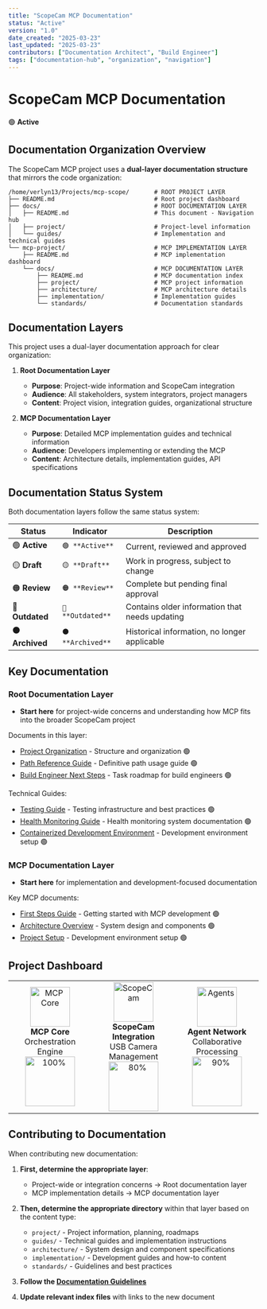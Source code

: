 ```yaml
---
title: "ScopeCam MCP Documentation"
status: "Active"
version: "1.0"
date_created: "2025-03-23"
last_updated: "2025-03-23"
contributors: ["Documentation Architect", "Build Engineer"]
tags: ["documentation-hub", "organization", "navigation"]
---
```


# ScopeCam MCP Documentation

🟢 **Active**

## Documentation Organization Overview

The ScopeCam MCP project uses a **dual-layer documentation structure** that mirrors the code organization:

```
/home/verlyn13/Projects/mcp-scope/       # ROOT PROJECT LAYER
├── README.md                            # Root project dashboard
├── docs/                                # ROOT DOCUMENTATION LAYER
│   ├── README.md                        # This document - Navigation hub
│   ├── project/                         # Project-level information
│   └── guides/                          # Implementation and technical guides
└── mcp-project/                         # MCP IMPLEMENTATION LAYER
    ├── README.md                        # MCP implementation dashboard
    └── docs/                            # MCP DOCUMENTATION LAYER
        ├── README.md                    # MCP documentation index
        ├── project/                     # MCP project information
        ├── architecture/                # MCP architecture details
        ├── implementation/              # Implementation guides
        └── standards/                   # Documentation standards
```

## Documentation Layers

This project uses a dual-layer documentation approach for clear organization:

1. **Root Documentation Layer** 
   - **Purpose**: Project-wide information and ScopeCam integration
   - **Audience**: All stakeholders, system integrators, project managers
   - **Content**: Project vision, integration guides, organizational structure

2. **MCP Documentation Layer**
   - **Purpose**: Detailed MCP implementation guides and technical information
   - **Audience**: Developers implementing or extending the MCP
   - **Content**: Architecture details, implementation guides, API specifications

## Documentation Status System

Both documentation layers follow the same status system:

| Status | Indicator | Description | 
|--------|-----------|-------------|
| 🟢 **Active** | `🟢 **Active**` | Current, reviewed and approved |
| 🟡 **Draft** | `🟡 **Draft**` | Work in progress, subject to change |
| 🟠 **Review** | `🟠 **Review**` | Complete but pending final approval |
| 🔴 **Outdated** | `🔴 **Outdated**` | Contains older information that needs updating |
| ⚫ **Archived** | `⚫ **Archived**` | Historical information, no longer applicable |

## Key Documentation

### Root Documentation Layer 

- **Start here** for project-wide concerns and understanding how MCP fits into the broader ScopeCam project

Documents in this layer:

- [Project Organization](/project/project-organization/) - Structure and organization 🟢
- [Path Reference Guide](/project/path-reference-guide/) - Definitive path usage guide 🟢
- [Build Engineer Next Steps](/project/build-engineer-next-steps/) - Task roadmap for build engineers 🟢

Technical Guides:

- [Testing Guide](/guides/testing-guide/) - Testing infrastructure and best practices 🟢
- [Health Monitoring Guide](/guides/health-monitoring-guide/) - Health monitoring system documentation 🟢
- [Containerized Development Environment](/guides/containerized-dev-environment/) - Development environment setup 🟢

### MCP Documentation Layer

- **Start here** for implementation and development-focused documentation

Key MCP documents:

- [First Steps Guide](/mcp/project/first-steps/) - Getting started with MCP development 🟢
- [Architecture Overview](/mcp/architecture/overview/) - System design and components 🟢
- [Project Setup](/mcp/implementation/project-setup/) - Development environment setup 🟢

## Project Dashboard

<table>
  <tr>
    <td width="33%" align="center">
      <img src="https://via.placeholder.com/80x80?text=📡" alt="MCP Core" width="80" height="80"/><br/>
      <b>MCP Core</b><br/>
      <span>Orchestration Engine</span><br/>
      <img src="https://progress-bar.dev/100" width="100" alt="100%">
    </td>
    <td width="33%" align="center">
      <img src="https://via.placeholder.com/80x80?text=📷" alt="ScopeCam" width="80" height="80"/><br/>
      <b>ScopeCam Integration</b><br/>
      <span>USB Camera Management</span><br/>
      <img src="https://progress-bar.dev/80" width="100" alt="80%">
    </td>
    <td width="33%" align="center">
      <img src="https://via.placeholder.com/80x80?text=🔄" alt="Agents" width="80" height="80"/><br/>
      <b>Agent Network</b><br/>
      <span>Collaborative Processing</span><br/>
      <img src="https://progress-bar.dev/90" width="100" alt="90%">
    </td>
  </tr>
</table>

## Contributing to Documentation

When contributing new documentation:

1. **First, determine the appropriate layer**:
   - Project-wide or integration concerns → Root documentation layer
   - MCP implementation details → MCP documentation layer

2. **Then, determine the appropriate directory** within that layer based on the content type:
   - `project/` - Project information, planning, roadmaps
   - `guides/` - Technical guides and implementation instructions
   - `architecture/` - System design and component specifications
   - `implementation/` - Development guides and how-to content
   - `standards/` - Guidelines and best practices

3. **Follow the [Documentation Guidelines](/standards/documentation-guidelines/)**

4. **Update relevant index files** with links to the new document